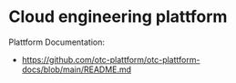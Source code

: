# Cloud engineering plattform


Plattform Documentation:

- https://github.com/otc-plattform/otc-plattform-docs/blob/main/README.md
